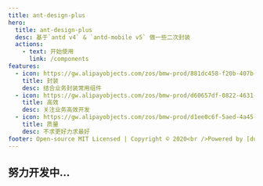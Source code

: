 ```yaml
---
title: ant-design-plus
hero:
  title: ant-design-plus
  desc: 基于`antd v4` & `antd-mobile v5` 做一些二次封装
  actions:
    - text: 开始使用
      link: /components
features:
  - icon: https://gw.alipayobjects.com/zos/bmw-prod/881dc458-f20b-407b-947a-95104b5ec82b/k79dm8ih_w144_h144.png
    title: 封装
    desc: 结合业务封装常用组件
  - icon: https://gw.alipayobjects.com/zos/bmw-prod/d60657df-0822-4631-9d7c-e7a869c2f21c/k79dmz3q_w126_h126.png
    title: 高效
    desc: 关注业务高效开发
  - icon: https://gw.alipayobjects.com/zos/bmw-prod/d1ee0c6f-5aed-4a45-a507-339a4bfe076c/k7bjsocq_w144_h144.png
    title: 质量
    desc: 不求更好力求最好
footer: Open-source MIT Licensed | Copyright © 2020<br />Powered by [dumi](https://d.umijs.org)
---
```


## 努力开发中...
